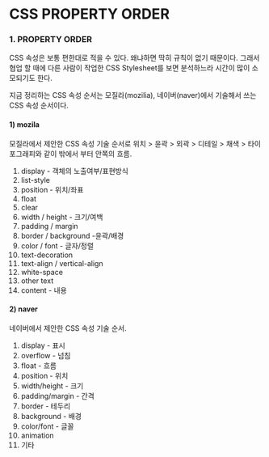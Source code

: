 # CSS PROPERTY ORDER

### 1. PROPERTY ORDER

CSS 속성은 보통 편한대로 적을 수 있다. 왜냐하면 딱히 규칙이 없기 때문이다. 그래서 협업 할 때에 다른 사람이 작업한 CSS Stylesheet를 보면 분석하느라 시간이 많이 소모되기도 한다. 

지금 정리하는 CSS 속성 순서는 모질라\(mozilia\), 네이버\(naver\)에서 기술해서 쓰는 CSS 속성 순서이다.

#### 1\) mozila

모질라에서 제안한 CSS 속성 기술 순서로 위치 &gt; 윤곽 &gt; 외곽 &gt; 디테일 &gt; 채색 &gt; 타이포그래피와 같이 밖에서 부터 안쪽의 흐름.

1. display - 객체의 노출여부/표현방식
2. list-style
3. position - 위치/좌표
4. float
5. clear 
6. width / height - 크기/여백
7. padding / margin
8. border / background -윤곽/배경
9. color / font - 글자/정렬
10. text-decoration
11. text-align / vertical-align
12. white-space
13. other text
14. content - 내용

#### 2\) naver

네이버에서 제안한 CSS 속성 기술 순서.

1. display - 표시
2. overflow - 넘침
3. float - 흐름
4. position - 위치
5. width/height - 크기
6. padding/margin - 간격
7. border - 테두리
8. background - 배경
9. color/font - 글꼴
10. animation
11. 기타 



